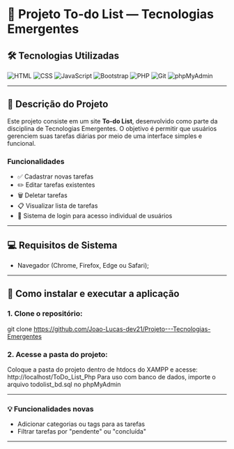 # 📌 Projeto To-do List — Tecnologias Emergentes

## 🛠️ Tecnologias Utilizadas

![HTML](https://img.shields.io/badge/HTML-239120?style=for-the-badge&logo=html5&logoColor=white)
![CSS](https://img.shields.io/badge/CSS-239120?&style=for-the-badge&logo=css3&logoColor=white)
![JavaScript](https://img.shields.io/badge/JavaScript-323330?style=for-the-badge&logo=javascript&logoColor=F7DF1E)
![Bootstrap](https://img.shields.io/badge/Bootstrap-563D7C?style=for-the-badge&logo=bootstrap&logoColor=white)
![PHP](https://img.shields.io/badge/PHP-777BB4?style=for-the-badge&logo=php&logoColor=white)
![Git](https://img.shields.io/badge/Git-E34F26?style=for-the-badge&logo=git&logoColor=white)
![phpMyAdmin](https://img.shields.io/badge/phpMyAdmin-6C78AF?style=for-the-badge&logo=phpmyadmin&logoColor=white)

---

## 🧾 Descrição do Projeto

Este projeto consiste em um site **To-do List**, desenvolvido como parte da disciplina de Tecnologias Emergentes. O objetivo é permitir que usuários gerenciem suas tarefas diárias por meio de uma interface simples e funcional.

### Funcionalidades

- ✅ Cadastrar novas tarefas
- ✏️ Editar tarefas existentes
- 🗑️ Deletar tarefas
- 📋 Visualizar lista de tarefas
- 🔐 Sistema de login para acesso individual de usuários

---

## 💻 Requisitos de Sistema

- Navegador (Chrome, Firefox, Edge ou Safari);

---

## 🚀 Como instalar e executar a aplicação

### 1. Clone o repositório:

git clone https://github.com/Joao-Lucas-dev21/Projeto---Tecnologias-Emergentes

### 2. Acesse a pasta do projeto:

Coloque a pasta do projeto dentro de htdocs do XAMPP e acesse: http://localhost/ToDo_List_Php
Para uso com banco de dados, importe o arquivo todolist_bd.sql no phpMyAdmin

---

### 💡 Funcionalidades novas
- Adicionar categorias ou tags para as tarefas
- Filtrar tarefas por "pendente" ou "concluída"

---